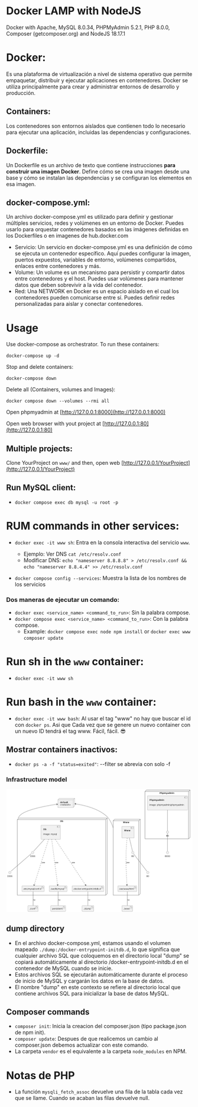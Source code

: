 # Docker LAMP with NodeJS

Docker with Apache, MySQL 8.0.34, PHPMyAdmin 5.2.1, PHP 8.0.0, Composer (getcomposer.org) and NodeJS 18.17.1

# Docker:

Es una plataforma de virtualización a nivel de sistema operativo que permite empaquetar, distribuir y ejecutar aplicaciones en contenedores.
Docker se utiliza principalmente para crear y administrar entornos de desarrollo y producción.

## Containers:

Los contenedores son entornos aislados que contienen todo lo necesario para ejecutar una aplicación, incluidas las dependencias y configuraciones.

## Dockerfile:

Un Dockerfile es un archivo de texto que contiene instrucciones **para construir una imagen Docker**. Define cómo se crea una imagen desde una base y cómo se instalan las dependencias y se configuran los elementos en esa imagen.

## docker-compose.yml:

Un archivo docker-compose.yml es utilizado para definir y gestionar múltiples servicios, redes y volúmenes en un entorno de Docker. Puedes usarlo para orquestar contenedores basados en las imágenes definidas en los Dockerfiles o en imagenes de hub.docker.com

- Servicio:
  Un servicio en docker-compose.yml es una definición de cómo se ejecuta un contenedor específico. Aquí puedes configurar la imagen, puertos expuestos, variables de entorno, volúmenes compartidos, enlaces entre contenedores y más.
- Volume:
  Un volume es un mecanismo para persistir y compartir datos entre contenedores y el host. Puedes usar volúmenes para mantener datos que deben sobrevivir a la vida del contenedor.
- Red:
  Una NETWORK en Docker es un espacio aislado en el cual los contenedores pueden comunicarse entre sí. Puedes definir redes personalizadas para aislar y conectar contenedores.

# Usage

Use docker-compose as orchestrator. To run these containers:

```
docker-compose up -d
```

Stop and delete containers:

```
docker-compose down
```

Delete all (Containers, volumes and Images):

```
docker compose down --volumes --rmi all
```

Open phpmyadmin at [http://127.0.0.1:8000](http://127.0.0.1:8000)

Open web browser with yout project at [http://127.0.0.1:80](http://127.0.0.1:80)

## Multiple projects:

Clone YourProject on `www/` and then, open web [http://127.0.0.1/YourProject](http://127.0.0.1/YourProject)

## Run MySQL client:

- `docker compose exec db mysql -u root -p`

# RUM commands in other services:

- `docker exec -it www sh`: Entra en la consola interactiva del servicio `www`.

  - Ejemplo: Ver DNS `cat /etc/resolv.conf`
  - Modificar DNS: `echo "nameserver 8.8.8.8" > /etc/resolv.conf && echo "nameserver 8.8.4.4" >> /etc/resolv.conf`

- `docker compose config --services`: Muestra la lista de los nombres de los servicios

### Dos maneras de ejecutar un comando:

- `docker exec <service_name> <command_to_run>`: Sin la palabra compose.
- `docker compose exec <service_name> <command_to_run>`: Con la palabra compose.
  - Example: `docker compose exec node npm install` or `docker exec www composer update`

# Run sh in the `www` container:

- `docker exec -it www sh`

# Run bash in the `www` container:

- `docker exec -it www bash`: Al usar el tag "www" no hay que buscar el id con `docker ps`. Asi que Cada vez que se genere un nuevo container con un nuevo ID tendrá el tag www. Fácil, fácil. 😎

## Mostrar containers inactivos:

- `docker ps -a -f "status=exited"`: --filter se abrevia con solo -f

### Infrastructure model

![Infrastructure model](.infragenie/infrastructure_model.png)

## dump directory

- En el archivo docker-compose.yml, estamos usando el volumen mapeado `./dump:/docker-entrypoint-initdb.d`, lo que significa que cualquier archivo SQL que coloquemos en el directorio local "dump" se copiará automáticamente al directorio /docker-entrypoint-initdb.d en el contenedor de MySQL cuando se inicie.
- Estos archivos SQL se ejecutarán automáticamente durante el proceso de inicio de MySQL y cargarán los datos en la base de datos.
- El nombre "dump" en este contexto se refiere al directorio local que contiene archivos SQL para inicializar la base de datos MySQL.

## Composer commands

- `composer init`: Inicia la creacion del composer.json (tipo package.json de npm init).
- `composer update`: Despues de que realicemos un cambio al composer.json debemos actualizar con este comando.
- La carpeta `vendor` es el equivalente a la carpeta `node_modules` en NPM.

# Notas de PHP

- La función `mysqli_fetch_assoc` devuelve una fila de la tabla cada vez que se llame. Cuando se acaban las filas devuelve null.
